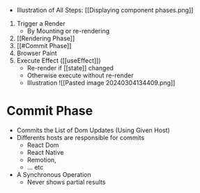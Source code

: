 - Illustration of All Steps: [[Displaying component phases.png]]
1. Trigger a Render
    - By Mounting or re-rendering
2. [[Rendering Phase]]
3. [[#Commit Phase]]
4. Browser Paint
5. Execute Effect ([[useEffect]])
    - Re-render if [[state]] changed
    - Otherwise execute without re-render
    - Illustration ![[Pasted image 20240304134409.png]]
# Commit Phase
- Commits the List of Dom Updates (Using Given Host)
- Differents hosts are responsible for commits 
	- React Dom
	- React Native
	- Remotion, 
	- ... etc
- A Synchronous Operation
	- Never shows partial results